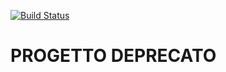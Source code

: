 [![Build Status](https://travis-ci.com/iubar/abi-sepa-hello.svg?branch=master)](https://travis-ci.com/iubar/abi-sepa-hello)

# PROGETTO DEPRECATO
